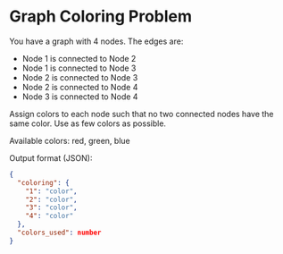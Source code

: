 # Graph Coloring Problem

You have a graph with 4 nodes. The edges are:
- Node 1 is connected to Node 2
- Node 1 is connected to Node 3  
- Node 2 is connected to Node 3
- Node 2 is connected to Node 4
- Node 3 is connected to Node 4

Assign colors to each node such that no two connected nodes have the same color.
Use as few colors as possible.

Available colors: red, green, blue

Output format (JSON):
```json
{
  "coloring": {
    "1": "color",
    "2": "color", 
    "3": "color",
    "4": "color"
  },
  "colors_used": number
}
```